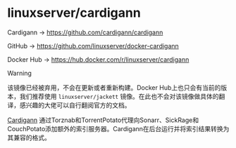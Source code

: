 # linuxserver/cardigann

Cardigann → https://github.com/cardigann/cardigann

GitHub → https://github.com/linuxserver/docker-cardigann

Docker Hub → https://hub.docker.com/r/linuxserver/cardigann

> [!WARNING]
>
> 该镜像已经被弃用，不会在更新或者重新构建。Docker Hub上也只会有当前的版本，我们推荐使用 `linuxserver/jackett` 镜像。在此也不会对该镜像做具体的翻译，感兴趣的大佬可以自行翻阅官方的文档。
>

[Cardigann](https://github.com/cardigann/cardigann) 通过Torznab和TorrentPotato代理向Sonarr、SickRage和CouchPotato添加额外的索引服务器。Cardigann在后台运行并将索引结果转换为其兼容的格式。